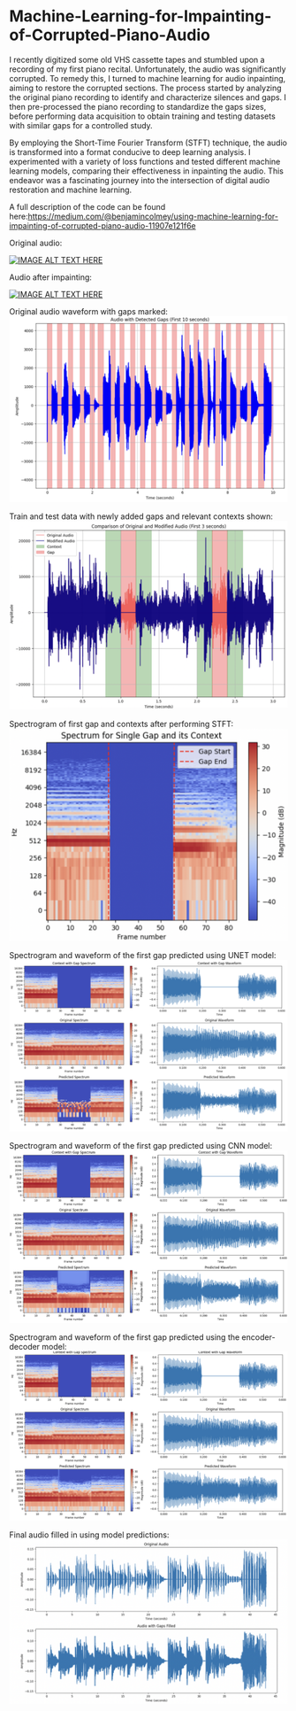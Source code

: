 # Machine-Learning-for-Impainting-of-Corrupted-Piano-Audio
I recently digitized some old VHS cassette tapes and stumbled upon a recording of my first piano recital. Unfortunately, the audio was significantly corrupted. To remedy this, I turned to machine learning for audio inpainting, aiming to restore the corrupted sections. The process started by analyzing the original piano recording to identify and characterize silences and gaps. I then pre-processed the piano recording to standardize the gaps sizes, before performing data acquisition to obtain training and testing datasets with similar gaps for a controlled study. 

By employing the Short-Time Fourier Transform (STFT) technique, the audio is transformed into a format conducive to deep learning analysis. I experimented with a variety of loss functions and tested different machine learning models, comparing their effectiveness in inpainting the audio. This endeavor was a fascinating journey into the intersection of digital audio restoration and machine learning. 

A full description of the code can be found here:https://medium.com/@benjamincolmey/using-machine-learning-for-impainting-of-corrupted-piano-audio-11907e121f6e


Original audio:

[![IMAGE ALT TEXT HERE](https://img.youtube.com/vi/ifMcBhQmidI/0.jpg)](https://www.youtube.com/watch?v=ifMcBhQmidI)


Audio after impainting:

[![IMAGE ALT TEXT HERE](https://img.youtube.com/vi/7tZy8RvBF5c/0.jpg)](https://www.youtube.com/watch?v=7tZy8RvBF5c)


Original audio waveform with gaps marked:
![alt text](https://github.com/bcolmey/Machine-Learning-for-Impainting-of-Corrupted-Piano-Audio/blob/main/Images/original_audio.jpg)

Train and test data with newly added gaps and relevant contexts shown:
![alt text](https://github.com/bcolmey/Machine-Learning-for-Impainting-of-Corrupted-Piano-Audio/blob/main/Images/train_test_data.jpg)

Spectrogram of first gap and contexts after performing STFT:
![alt text](https://github.com/bcolmey/Machine-Learning-for-Impainting-of-Corrupted-Piano-Audio/blob/main/Images/stft.jpg)

Spectrogram and waveform of the first gap predicted using UNET model:
![alt text](https://github.com/bcolmey/Machine-Learning-for-Impainting-of-Corrupted-Piano-Audio/blob/main/Images/Unet.jpg)

Spectrogram and waveform of the first gap predicted using CNN model:
![alt text](https://github.com/bcolmey/Machine-Learning-for-Impainting-of-Corrupted-Piano-Audio/blob/main/Images/cnn_gap.jpg)

Spectrogram and waveform of the first gap predicted using the encoder-decoder model:
![alt text](https://github.com/bcolmey/Machine-Learning-for-Impainting-of-Corrupted-Piano-Audio/blob/main/Images/encoder_decoder_gap.png)

Final audio filled in using model predictions:
![alt text](https://github.com/bcolmey/Machine-Learning-for-Impainting-of-Corrupted-Piano-Audio/blob/main/Images/final_audio.jpg)
